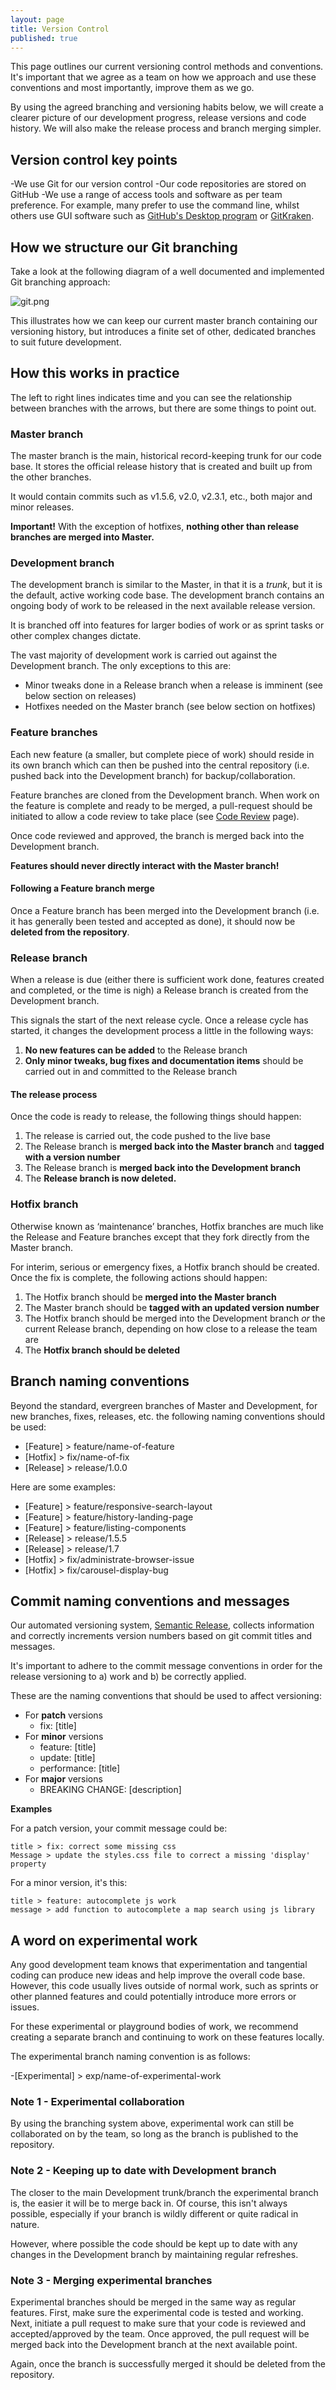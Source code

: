 ```yaml
---
layout: page
title: Version Control
published: true
---
```


This page outlines our current versioning control methods and conventions. It's important that we agree as a team on how we approach and use these conventions and most importantly, improve them as we go. 

By using the agreed branching and versioning habits below, we will create a clearer picture of our development progress, release versions and code history. We will also make the release process and branch merging simpler.

## Version control key points

-We use Git for our version control
-Our code repositories are stored on GitHub
-We use a range of access tools and software as per team preference. For example, many prefer to use the command line, whilst others use GUI software such as [GitHub's Desktop program](https://desktop.github.com/) or [GitKraken](https://www.gitkraken.com/).

## How we structure our Git branching

Take a look at the following diagram of a well documented and implemented Git branching approach:

![git.png]({{site.baseurl}}/git.png)

This illustrates how we can keep our current master branch containing our versioning history, but introduces a finite set of other, dedicated branches to suit future development.

## How this works in practice

The left to right lines indicates time and you can see the relationship between branches with the arrows, but there are some things to point out.

### Master branch

The master branch is the main, historical record-keeping trunk for our code base. It stores the official release history that is created and built up from the other branches. 

It would contain commits such as v1.5.6, v2.0, v2.3.1, etc., both major and minor releases.

<div class="c-alert c-alert--warning" role="alert">
  <div class="c-alert__content">
    <strong>Important!</strong> With the exception of hotfixes, <strong>nothing other than release branches are merged into Master.</strong>
  </div>
</div>


### Development branch

The development branch is similar to the Master, in that it is a _trunk_, but it is the default, active working code base. The development branch contains an ongoing body of work to be released in the next available release version.

It is branched off into features for larger bodies of work or as sprint tasks or other complex changes dictate.

The vast majority of development work is carried out against the Development branch. The only exceptions to this are:

- Minor tweaks done in a Release branch when a release is imminent (see below section on releases)
- Hotfixes needed on the Master branch (see below section on hotfixes)

### Feature branches

Each new feature (a smaller, but complete piece of work) should reside in its own branch which can then be pushed into the central repository (i.e. pushed back into the Development branch) for backup/collaboration.

Feature branches are cloned from the Development branch. When work on the feature is complete and ready to be merged, a pull-request should be initiated to allow a code review to take place (see [Code Review](/code-reviews) page).

Once code reviewed and approved, the branch is merged back into the Development branch. 

**Features should never directly interact with the Master branch!**

#### Following a Feature branch merge

Once a Feature branch has been merged into the Development branch (i.e. it has generally been tested and accepted as done), it should now be **deleted from the repository**. 

### Release branch

When a release is due (either there is sufficient work done, features created and completed, or the time is nigh) a Release branch is created from the Development branch.

This signals the start of the next release cycle. Once a release cycle has started, it changes the development process a little in the following ways:

1. **No new features can be added** to the Release branch
2. **Only minor tweaks, bug fixes and documentation items** should be carried out in and committed to the Release branch

#### The release process

Once the code is ready to release, the following things should happen:

1. The release is carried out, the code pushed to the live base
2. The Release branch is **merged back into the Master branch** and **tagged with a version number**
3. The Release branch is **merged back into the Development branch**
4. The **Release branch is now deleted.**

### Hotfix branch

Otherwise known as ‘maintenance’ branches, Hotfix branches are much like the Release and Feature branches except that they fork directly from the Master branch.

For interim, serious or emergency fixes, a Hotfix branch should be created. Once the fix is complete, the following actions should happen:

1. The Hotfix branch should be **merged into the Master branch**
2. The Master branch should be **tagged with an updated version number**
3. The Hotfix branch should be merged into the Development branch _or_ the current Release branch, depending on how close to a release the team are
4. The **Hotfix branch should be deleted** 

## Branch naming conventions

Beyond the standard, evergreen branches of Master and Development, for new branches, fixes, releases, etc. the following naming conventions should be used:

- [Feature] > feature/name-of-feature
- [Hotfix] > fix/name-of-fix
- [Release] > release/1.0.0

Here are some examples:

- [Feature] > feature/responsive-search-layout
- [Feature] > feature/history-landing-page
- [Feature] > feature/listing-components
- [Release] > release/1.5.5
- [Release] > release/1.7
- [Hotfix] > fix/administrate-browser-issue
- [Hotfix] > fix/carousel-display-bug

## Commit naming conventions and messages

Our automated versioning system, [Semantic Release](https://github.com/semantic-release/semantic-release), collects information and correctly increments version numbers based on git commit titles and messages. 

It's important to adhere to the commit message conventions in order for the release versioning to a) work and b) be correctly applied. 

These are the naming conventions that should be used to affect versioning:

- For **patch** versions
	- fix: [title]
- For **minor** versions
	- feature: [title]
	- update: [title]
	- performance: [title]
- For **major** versions
	- BREAKING CHANGE: [description]

**Examples**

For a patch version, your commit message could be:

```
title > fix: correct some missing css 
Message > update the styles.css file to correct a missing 'display' property
```

For a minor version, it's this:

```
title > feature: autocomplete js work
message > add function to autocomplete a map search using js library
```


## A word on experimental work

Any good development team knows that experimentation and tangential coding can produce new ideas and help improve the overall code base. However, this code usually lives outside of normal work, such as sprints or other planned features and could potentially introduce more errors or issues.

For these experimental or playground bodies of work, we recommend creating a separate branch and continuing to work on these features locally. 

The experimental branch naming convention is as follows:

-[Experimental] > exp/name-of-experimental-work


### Note 1 - Experimental collaboration

By using the branching system above, experimental work can still be collaborated on by the team, so long as the branch is published to the repository.

### Note 2 - Keeping up to date with Development branch

The closer to the main Development trunk/branch the experimental branch is, the easier it will be to merge back in. Of course, this isn't always possible, especially if your branch is wildly different or quite radical in nature. 

However, where possible the code should be kept up to date with any changes in the Development branch by maintaining regular refreshes.

### Note 3 - Merging experimental branches

Experimental branches should be merged in the same way as regular features. First, make sure the experimental code is tested and working. Next, initiate a pull request to make sure that your code is reviewed and accepted/approved by the team. Once approved, the pull request will be merged back into the Development branch at the next available point.

Again, once the branch is successfully merged it should be deleted from the repository.



